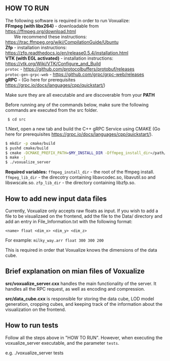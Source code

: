 ## HOW TO RUN

The following software is required in order to run Voxualize:  
  **FFmpeg (with libx264)** - downloadable from https://ffmpeg.org/download.html  
  &nbsp; &nbsp; &nbsp;&nbsp; We recommend these instructions: https://trac.ffmpeg.org/wiki/CompilationGuide/Ubuntu  
  **Zfp** - installation instructions: https://zfp.readthedocs.io/en/release0.5.4/installation.html  
 **VTK (with EGL activated)** - installation instructions: https://vtk.org/Wiki/VTK/Configure_and_Build  
  `protoc` - https://github.com/protocolbuffers/protobuf/releases  
  `protoc-gen-grpc-web` - https://github.com/grpc/grpc-web/releases  
  **gRPC** - (Go here for prerequisites https://grpc.io/docs/languages/cpp/quickstart/)

Make sure they are all executable and are discoverable from your **PATH**

Before running any of the commands below, make sure the following commands are 
executed from the src folder.
```
 $ cd src
```
  1.Next, open a new tab and build the C++ gRPC Service using CMAKE (Go here for prerequisites https://grpc.io/docs/languages/cpp/quickstart/).

 ```sh
 $ mkdir -p cmake/build
 $ pushd cmake/build
 $ cmake -DCMAKE_PREFIX_PATH=$MY_INSTALL_DIR -Dffmpeg_install_dir=/path/to/ffmpeg/install/dir -Dffmpeg_lib_dir=/path/to/ffmpeg/libs -Dzfp_lib_dir=/path/to/zfp/install/dir ../..
 $ make -j
 $ ./voxualize_server
 ```
**Required variables:**
 `ffmpeg_install_dir` - the root of the ffmpeg install.
 `ffmpeg_lib_dir` - the direcotry containing libavcodec.so, libavutil.so and libswscale.so.
 `zfp_lib_dir` - the directory containing libzfp.so.

 ## How to add new input data files

 Currently, Voxualize only accepts raw floats as input.
 If you wish to add a file to be visualizaed on the frontend, add the file to the Data/ directory and add an entry in File_Information.txt with the following format:

  `<name> float <dim_x> <dim_y> <dim_z>`

  For example: `milky_way.arr float 300 300 200`

This is required in order that Voxualize knows the dimensions of the data cube.

## Brief explanation on mian files of Voxualize

**src/voxualize_server.cxx** handles the main functionality of the server. It handles all the RPC request, as well as encoding and compression.

**src/data_cube.cxx** is responsible for storing the data cube, LOD model generation, cropping cubes, and keeping track of the information about the visualization on the frontend.

## How to run tests
Follow all the steps above in "HOW TO RUN". However, when executing the voxualize_server executable, and the parameter `tests`. 

e.g. ./voxualize_server tests